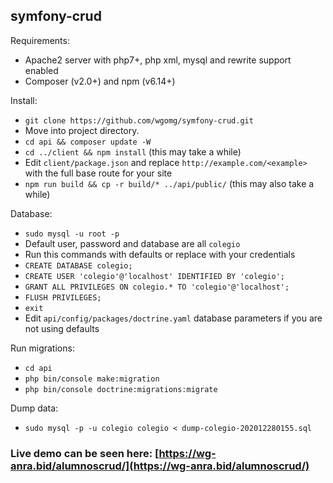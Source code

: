 ## symfony-crud

Requirements:
- Apache2 server with php7+, php xml, mysql and rewrite support enabled
- Composer (v2.0+) and npm (v6.14+)

Install:
- `git clone https://github.com/wgomg/symfony-crud.git`
- Move into project directory.
- `cd api && composer update -W`
- `cd ../client && npm install` (this may take a while)
- Edit `client/package.json` and replace `http://example.com/<example>` with the full base route for your site
- `npm run build && cp -r build/* ../api/public/` (this may also take a while)

Database:
- `sudo mysql -u root -p`
- Default user, password and database are all `colegio`
- Run this commands with defaults or replace with your credentials
- `CREATE DATABASE colegio;`
- `CREATE USER 'colegio'@'localhost' IDENTIFIED BY 'colegio';`
- `GRANT ALL PRIVILEGES ON colegio.* TO 'colegio'@'localhost';`
- `FLUSH PRIVILEGES;`
- `exit`
- Edit `api/config/packages/doctrine.yaml` database parameters if you are not using defaults

Run migrations:
- `cd api`
- `php bin/console make:migration`
- `php bin/console doctrine:migrations:migrate`

Dump data:
- `sudo mysql -p -u colegio colegio < dump-colegio-202012280155.sql`


### Live demo can be seen here: [https://wg-anra.bid/alumnoscrud/](https://wg-anra.bid/alumnoscrud/)

